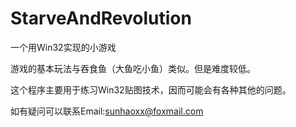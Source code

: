 # StarveAndRevolution

一个用Win32实现的小游戏

游戏的基本玩法与吞食鱼（大鱼吃小鱼）类似。但是难度较低。

这个程序主要用于练习Win32贴图技术，因而可能会有各种其他的问题。

如有疑问可以联系Email:sunhaoxx@foxmail.com
